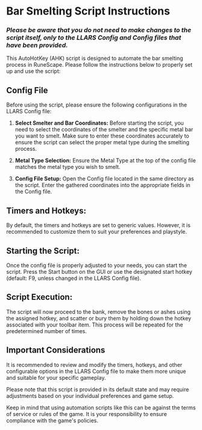 # Bar Smelting Script Instructions
### *Please be aware that you do not need to make changes to the script itself, only to the LLARS Config and Config files that have been provided.*
This AutoHotKey (AHK) script is designed to automate the bar smelting process in RuneScape. Please follow the instructions below to properly set up and use the script:

## Config File
Before using the script, please ensure the following configurations in the LLARS Config file:

1. **Select Smelter and Bar Coordinates:**
 Before starting the script, you need to select the coordinates of the smelter and the specific metal bar you want to smelt. Make sure to enter these coordinates accurately to ensure the script can select the proper metal type during the smelting process.
 
 2. **Metal Type Selection:**
Ensure the Metal Type at the top of the config file matches the metal type you wish to smelt.

3. **Config File Setup:** Open the Config file located in the same directory as the script. Enter the gathered coordinates into the appropriate fields in the Config file.

## Timers and Hotkeys:
By default, the timers and hotkeys are set to generic values. However, it is recommended to customize them to suit your preferences and playstyle.

## Starting the Script:
Once the config file is properly adjusted to your needs, you can start the script. Press the Start button on the GUI or use the designated start hotkey (default: F9, unless changed in the LLARS Config file).

## Script Execution:
The script will now proceed to the bank, remove the bones or ashes using the assigned hotkey, and scatter or bury them by holding down the hotkey associated with your toolbar item. This process will be repeated for the predetermined number of times.

## Important Considerations
It is recommended to review and modify the timers, hotkeys, and other configurable options in the LLARS Config file to make them more unique and suitable for your specific gameplay.

Please note that this script is provided in its default state and may require adjustments based on your individual preferences and game setup.

Keep in mind that using automation scripts like this can be against the terms of service or rules of the game. It is your responsibility to ensure compliance with the game's policies.
